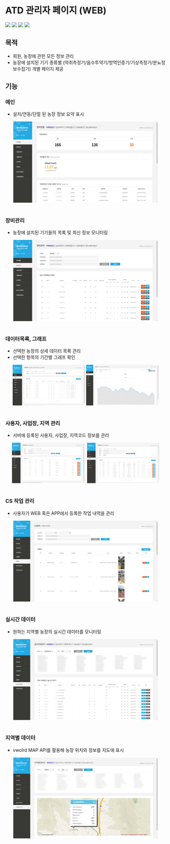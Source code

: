 # ATD 관리자 페이지 (WEB)
<div>
<img src="https://img.shields.io/badge/HTML-E34F26?style=flat-square&logo=HTML5&logoColor=white"/>
<img src="https://img.shields.io/badge/Javascript-F7DF1E?style=flat-square&logo=javascript&logoColor=black"/>
<img src="https://img.shields.io/badge/PHP-777BB4?style=flat-square&logo=PHP&logoColor=white"/>
<img src="https://img.shields.io/badge/MySQL-4479A1?style=flat-square&logo=MySQL&logoColor=white"/>
</div>

## 목적 
- 회원, 농장에 관한 모든 정보 관리 
- 농장에 설치된 기기 종류별 (악취측정기/음수투약기/방역인증기/기상측정기/분뇨정보수집기) 개별 페이지 제공

## 기능

### 메인
- 설치/연동/단절 된 농장 정보 요약 표시
<div align="center" >
<img src="https://github.com/cjk09083/ATD/blob/main/관리자%20WEB/1.%20메인.PNG" width="90%"/>
</div></br>


### 장비관리
- 농장에 설치된 기기들의 목록 및 최신 정보 모니터링
<div align="center" >
<img src="https://github.com/cjk09083/ATD/blob/main/관리자%20WEB/2.%20장비관리%20-%20악취측정기.PNG" width="90%"/>
</div></br>

### 데이터목록, 그래프
- 선택한 농장의 상세 데이터 목록 관리
- 선택한 항목의 기간별 그래프 확인
<div align="center" >
<img src="https://github.com/cjk09083/ATD/blob/main/관리자%20WEB/2-2.%20데이터목록%20-%20악취측정기.PNG" width="45%"/>
<img src="https://github.com/cjk09083/ATD/blob/main/관리자%20WEB/2-3%20통계%20(온도).PNG" width="45%"/>
</div></br>


### 사용자, 사업장, 지역 관리
- 서버에 등록된 사용자, 사업장, 지역코드 정보를 관리
<div align="center" >
<img src="https://github.com/cjk09083/ATD/blob/main/관리자%20WEB/3.%20사용자관리.PNG" width="45%"/>&nbsp;
<img src="https://github.com/cjk09083/ATD/blob/main/관리자%20WEB/4.%20사업장관리.PNG" width="45%"/>
</div></br>

### CS 작업 관리
- 사용자가 WEB 혹은 APP에서 등록한 작업 내역을 관리 
<div align="center" >
<img src="https://github.com/cjk09083/ATD/blob/main/관리자%20WEB/6.%20CS%20관리.PNG" width="90%"/>
</div></br>


### 실시간 데이터
- 원하는 지역별 농장의 실시간 데이터를 모니터링
<div align="center" >
<img src="https://github.com/cjk09083/ATD/blob/main/관리자%20WEB/7.%20실시간데이터.PNG" width="90%"/>
</div></br>

### 지역별 데이터
- vwolrd MAP API를 활용해 농장 위치와 정보를 지도에 표시
<div align="center" >
<img src="https://github.com/cjk09083/ATD/blob/main/관리자%20WEB/8.%20지역별%20데이터%20-%20상세.PNG" width="90%"/>
</div></br>




